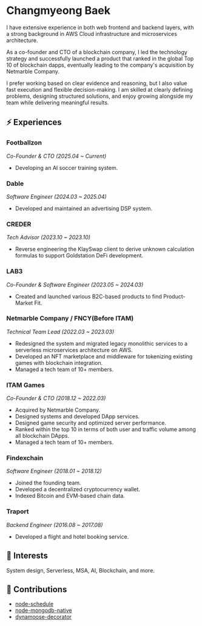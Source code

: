 # Changmyeong Baek

I have extensive experience in both web frontend and backend layers, with a strong background in AWS Cloud infrastructure and microservices architecture.

As a co-founder and CTO of a blockchain company, I led the technology strategy and successfully launched a product that ranked in the global Top 10 of blockchain dapps, eventually leading to the company's acquisition by Netmarble Company.

I prefer working based on clear evidence and reasoning, but I also value fast execution and flexible decision-making. I am skilled at clearly defining problems, designing structured solutions, and enjoy growing alongside my team while delivering meaningful results.

## ⚡ Experiences

### Footballzon
*Co-Founder & CTO (2025.04 ~ Current)*
- Developing an AI soccer training system.

### Dable
*Software Engineer (2024.03 ~ 2025.04)*
- Developed and maintained an advertising DSP system.

### CREDER
*Tech Advisor (2023.10 ~ 2023.10)*
- Reverse engineering the KlaySwap client to derive unknown calculation formulas to support Goldstation DeFi development.

### LAB3
*Co-Founder & Software Engineer (2023.05 ~ 2024.03)*
- Created and launched various B2C-based products to find Product-Market Fit.

### Netmarble Company / FNCY(Before ITAM)
*Technical Team Lead (2022.03 ~ 2023.03)*
- Redesigned the system and migrated legacy monolithic services to a serverless microservices architecture on AWS.
- Developed an NFT marketplace and middleware for tokenizing existing games with blockchain integration.
- Managed a tech team of 10+ members.

### ITAM Games
*Co-Founder & CTO (2018.12 ~ 2022.03)*
- Acquired by Netmarble Company.
- Designed systems and developed DApp services.
- Designed game security and optimized server performance.
- Ranked within the top 10 in terms of both user and traffic volume among all blockchain DApps.
- Managed a tech team of 10+ members.

### Findexchain
*Software Engineer (2018.01 ~ 2018.12)*
- Joined the founding team.
- Developed a decentralized cryptocurrency wallet.
- Indexed Bitcoin and EVM-based chain data.

### Traport
*Backend Engineer (2016.08 ~ 2017.08)*
- Developed a flight and hotel booking service.

## 🔭 Interests
System design, Serverless, MSA, AI, Blockchain, and more.

## 👯 Contributions
- [node-schedule](https://github.com/node-schedule/node-schedule/pull/583)
- [node-mongodb-native](https://github.com/mongodb/node-mongodb-native/pull/2147)
- [dynamoose-decorator](https://github.com/p1ayground/dynamoose-decorator)
